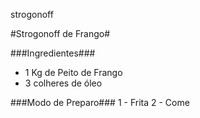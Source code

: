 strogonoff

#Strogonoff de Frango#

###Ingredientes###
 - 1 Kg de Peito de Frango
 - 3 colheres de óleo

###Modo de Preparo###
 1 - Frita
 2 - Come

